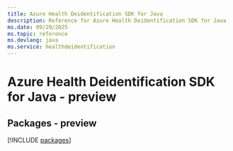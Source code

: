 ```yaml
---
title: Azure Health Deidentification SDK for Java
description: Reference for Azure Health Deidentification SDK for Java
ms.date: 09/29/2025
ms.topic: reference
ms.devlang: java
ms.service: healthdeidentification
---
```

# Azure Health Deidentification SDK for Java - preview
## Packages - preview
[!INCLUDE [packages](health-deidentification-index.md)]